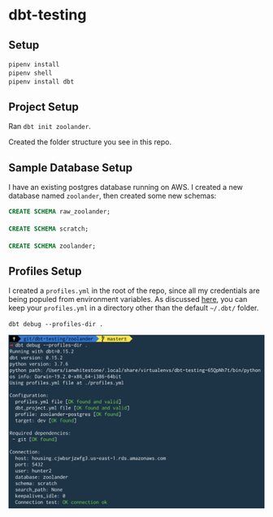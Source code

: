 # dbt-testing

## Setup

```bash
pipenv install
pipenv shell
pipenv install dbt
```

## Project Setup

Ran `dbt init zoolander`.

Created the folder structure you see in this repo.

## Sample Database Setup

I have an existing postgres database running on AWS. I created a new database named `zoolander`, then created some new schemas:

```sql
CREATE SCHEMA raw_zoolander;

CREATE SCHEMA scratch;

CREATE SCHEMA zoolander;
```

## Profiles Setup

I created a `profiles.yml` in the root of the repo, since all my credentials are being populed from environment variables. As discussed [here](https://docs.getdbt.com/docs/configure-your-profile#section-advanced-profile-configuration), you can keep your `profiles.yml` in a directory other than the default `~/.dbt/` folder.

`dbt debug --profiles-dir .`

![alt text](imgs/dbt_debug.png)